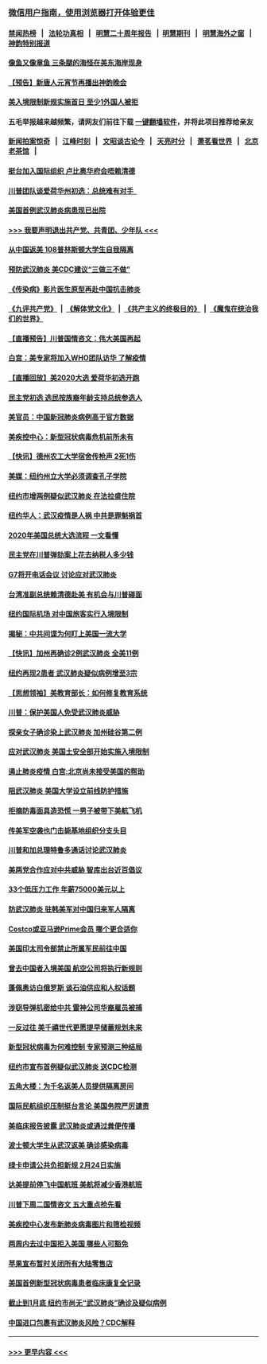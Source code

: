 ### [微信用户指南，使用浏览器打开体验更佳](https://github.com/gfw-breaker/banned-news1/blob/master/indexes/wechat-guide.md?t=0)
#### [禁闻热榜](热点新闻.md?t=0)  &nbsp;&nbsp;|&nbsp;&nbsp; [法轮功真相](https://github.com/gfw-breaker/truth/blob/master/README.md?t=0) &nbsp;&nbsp;|&nbsp;&nbsp; [明慧二十周年报告](https://github.com/gfw-breaker/mh-reports/blob/master/README.md?t=0) &nbsp;&nbsp;|&nbsp;&nbsp;[明慧期刊](https://github.com/gfw-breaker/mh-qikan) &nbsp;&nbsp;|&nbsp;&nbsp; [明慧海外之窗](https://github.com/gfw-breaker/mh-news/blob/master/README.md?t=0) &nbsp;&nbsp;|&nbsp;&nbsp; [神韵特别报道](https://github.com/gfw-breaker/mh-news/blob/master/shenyun.md?t=0)
#### [像鱼又像章鱼 三条腿的海怪在美东海岸现身](../pages/nsc412/n11843092.md?t=02041544) 
#### [【预告】新唐人元宵节再播出神韵晚会](../pages/nsc412/n11843192.md?t=02041544) 
#### [美入境限制新规实施首日 至少1外国人被拒](../pages/nsc412/n11843058.md?t=02041544) 
#### 五毛举报越来越频繁，请网友们前往下载 [一键翻墙软件](https://github.com/gfw-breaker/ssr-accounts)，并将此项目推荐给亲友
#### [新闻拍案惊奇](https://github.com/gfw-breaker/banned-news1/blob/master/pages/link4.md) &nbsp;&nbsp;|&nbsp;&nbsp; [江峰时刻](https://github.com/gfw-breaker/banned-news1/blob/master/pages/link4.md) &nbsp;&nbsp;|&nbsp;&nbsp; [文昭谈古论今](https://github.com/gfw-breaker/banned-news1/blob/master/pages/link4.md) &nbsp;&nbsp;|&nbsp;&nbsp; [天亮时分](https://github.com/gfw-breaker/banned-news1/blob/master/pages/link4.md) &nbsp;&nbsp;|&nbsp;&nbsp; [萧茗看世界](https://github.com/gfw-breaker/banned-news1/blob/master/pages/link4.md) &nbsp;&nbsp;|&nbsp;&nbsp; [北京老茶馆](https://github.com/gfw-breaker/banned-news1/blob/master/pages/link4.md) &nbsp;&nbsp;|&nbsp;&nbsp; 
#### [挺台加入国际组织 卢比奥华府会唔赖清德](../pages/nsc412/n11843023.md?t=02041544) 
#### [川普团队谈爱荷华州初选：总统难有对手  ](../pages/nsc412/n11842867.md?t=02041544) 
#### [美国首例武汉肺炎病患现已出院](../pages/nsc412/n11842740.md?t=02041544) 
#### [>>> 我要声明退出共产党、共青团、少年队 <<<](https://github.com/begood0513/goodnews/blob/master/quit/letter.md) 
#### [从中国返美 108普林斯顿大学生自我隔离](../pages/nsc412/n11842714.md?t=02041544) 
#### [预防武汉肺炎 美CDC建议“三做三不做”](../pages/nsc412/n11842700.md?t=02041544) 
#### [《传染病》影片医生原型再赴中国抗击肺炎](../pages/nsc412/n11842626.md?t=02041544) 
#### [《九评共产党》](https://github.com/begood0513/9ping.md/blob/master/README.md) &nbsp;|&nbsp; [《解体党文化》](../../../../jtdwh.md/blob/master/README.md)  &nbsp;|&nbsp; [《共产主义的终极目的》](../../../../gczydzjmd.md/blob/master/README.md) &nbsp;|&nbsp; [《魔鬼在统治我们的世界》](../../../../mgztzwmdsj.md/blob/master/README.md) 
#### [【直播预告】川普国情咨文：伟大美国再起](../pages/nsc412/n11842079.md?t=02041544) 
#### [白宫：美专家将加入WHO团队访华 了解疫情](../pages/nsc412/n11842198.md?t=02041544) 
#### [【直播回放】美2020大选 爱荷华初选开跑](../pages/nsc412/n11841820.md?t=02041544) 
#### [民主党初选 选民按族裔年龄支持总统参选人](../pages/nsc412/n11842239.md?t=02041544) 
#### [美官员：中国新冠肺炎病例高于官方数据](../pages/nsc412/n11842452.md?t=02041544) 
#### [美疾控中心：新型冠状病毒危机前所未有](../pages/nsc412/n11842406.md?t=02041544) 
#### [【快讯】德州农工大学宿舍传枪声 2死1伤](../pages/nsc412/n11842279.md?t=02041544) 
#### [美媒：纽约州立大学必须调查孔子学院](../pages/nsc412/n11840637.md?t=02041544) 
#### [纽约市增两例疑似武汉肺炎 在法拉盛住院](../pages/nsc412/n11840625.md?t=02041544) 
#### [纽约华人：武汉疫情是人祸 中共是罪魁祸首](../pages/nsc412/n11840631.md?t=02041544) 
#### [2020年美国总统大选流程 一文看懂](../pages/nsc412/n11842056.md?t=02041544) 
#### [民主党在川普弹劾案上花去纳税人多少钱](../pages/nsc412/n11841941.md?t=02041544) 
#### [G7将开电话会议 讨论应对武汉肺炎](../pages/nsc412/n11841658.md?t=02041544) 
#### [台湾准副总统赖清德赴美 有机会与川普碰面](../pages/nsc412/n11841332.md?t=02041544) 
#### [纽约国际机场  对中国旅客实行入境限制](../pages/nsc412/n11840619.md?t=02041544) 
#### [揭秘：中共间谍为何盯上美国一流大学](../pages/nsc412/n11840270.md?t=02041544) 
#### [【快讯】加州再确诊2例武汉肺炎 全美11例](../pages/nsc412/n11840339.md?t=02041544) 
#### [纽约再现2患者 武汉肺炎疑似病例增至3宗](../pages/nsc412/n11840010.md?t=02041544) 
#### [【思想领袖】美教育部长：如何修复教育系统](../pages/nsc412/n11690865.md?t=02041544) 
#### [川普：保护美国人免受武汉肺炎威胁](../pages/nsc412/n11839718.md?t=02041544) 
#### [探亲女子确诊染上武汉肺炎 加州硅谷第二例](../pages/nsc412/n11839784.md?t=02041544) 
#### [应对武汉肺炎 美国土安全部开始实施入境限制](../pages/nsc412/n11839729.md?t=02041544) 
#### [遏止肺炎疫情 白宫:北京尚未接受美国的帮助](../pages/nsc412/n11839660.md?t=02041544) 
#### [阻武汉肺炎 美国大学设立前线防护措施](../pages/nsc412/n11839479.md?t=02041544) 
#### [拒摘防毒面具造恐慌 一男子被带下美航飞机](../pages/nsc412/n11839455.md?t=02041544) 
#### [传美军空袭也门击毙基地组织分支头目](../pages/nsc412/n11839210.md?t=02041544) 
#### [川普和加总理特鲁多通话讨论武汉肺炎](../pages/nsc412/n11839128.md?t=02041544) 
#### [美两党合作应对中共威胁 智库出台近百倡议](../pages/nsc412/n11838437.md?t=02041544) 
#### [33个低压力工作 年薪75000美元以上](../pages/nsc412/n11834441.md?t=02041544) 
#### [防武汉肺炎 驻韩美军对中国归来军人隔离](../pages/nsc412/n11838970.md?t=02041544) 
#### [Costco或亚马逊Prime会员 哪个更合适你](../pages/nsc412/n11834459.md?t=02041544) 
#### [美国印太司令部禁止所属军民前往中国](../pages/nsc412/n11838418.md?t=02041544) 
#### [曾去中国者入境美国 航空公司将执行新规则](../pages/nsc412/n11838375.md?t=02041544) 
#### [蓬佩奥访白俄罗斯 谈石油供应和人权话题](../pages/nsc412/n11838242.md?t=02041544) 
#### [涉窃导弹机密给中共 雷神公司华裔雇员被捕](../pages/nsc412/n11838129.md?t=02041544) 
#### [一反过往 美千禧世代更愿提早储蓄规划未来](../pages/nsc412/n11837601.md?t=02041544) 
#### [新型冠状病毒为何难控制 专家预测三种结局](../pages/nsc412/n11838002.md?t=02041544) 
#### [纽约市宣布首例疑似武汉肺炎 送CDC检测](../pages/nsc412/n11837852.md?t=02041544) 
#### [五角大楼：为千名返美人员提供隔离房间](../pages/nsc412/n11837831.md?t=02041544) 
#### [国际民航组织压制挺台言论 美国务院严厉谴责](../pages/nsc412/n11837791.md?t=02041544) 
#### [美临床报告披露 武汉肺炎或通过粪便传播](../pages/nsc412/n11837626.md?t=02041544) 
#### [波士顿大学生从武汉返美 确诊感染病毒](../pages/nsc412/n11837580.md?t=02041544) 
#### [绿卡申请公共负担新规 2月24日实施](../pages/nsc412/n11836634.md?t=02041544) 
#### [达美提前停飞中国航班 美航将减少香港航班](../pages/nsc412/n11837649.md?t=02041544) 
#### [川普下周二国情咨文 五大重点抢先看](../pages/nsc412/n11837512.md?t=02041544) 
#### [美疾控中心发布新肺炎病毒图片和筛检视频](../pages/nsc412/n11837491.md?t=02041544) 
#### [两周内去过中国拒入美国 哪些人可豁免](../pages/nsc412/n11837400.md?t=02041544) 
#### [苹果宣布暂时关闭所有大陆零售店](../pages/nsc412/n11837097.md?t=02041544) 
#### [美国首例新型冠状病毒患者临床康复全记录](../pages/nsc412/n11836513.md?t=02041544) 
#### [截止到1月底  纽约市尚无“武汉肺炎”确诊及疑似病例](../pages/nsc412/n11836657.md?t=02041544) 
#### [中国进口包裹有武汉肺炎风险？CDC解释](../pages/nsc412/n11836321.md?t=02041544) 

----
#### [ >>> 更早内容 <<< ](../indexes/nsc412-earlier.md)
